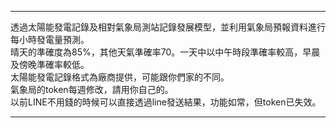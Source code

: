 <hr>透過太陽能發電記錄及相對氣象局測站記錄發展模型，並利用氣象局預報資料進行每小時發電量預測。<br>
晴天的準確度為85%，其他天氣準確率70。一天中以中午時段準確率較高，早晨及傍晚準確率較低。<br>
太陽能發電記錄格式為廠商提供，可能跟你們家的不同。<br>
氣象局的token每週修改，請用你自己的。<br>
以前LINE不用錢的時候可以直接透過line發送結果，功能如常，但token已失效。<hr>


